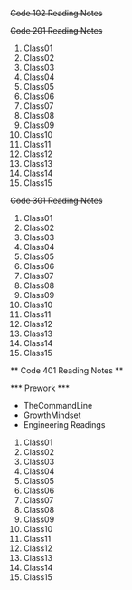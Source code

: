 ~~Code 102 Reading Notes~~

~~Code 201 Reading Notes~~
1. Class01
2. Class02
3. Class03
4. Class04
5. Class05
6. Class06
7. Class07
8. Class08
9. Class09
10. Class10
11. Class11
12. Class12
13. Class13
14. Class14
15. Class15

~~Code 301 Reading Notes~~
1. Class01
2. Class02
3. Class03
4. Class04
5. Class05
6. Class06
7. Class07
8. Class08
9. Class09
10. Class10
11. Class11
12. Class12
13. Class13
14. Class14
15. Class15

** Code 401 Reading Notes **

*** Prework ***
- TheCommandLine
- GrowthMindset
- Engineering Readings
1. Class01
2. Class02
3. Class03
4. Class04
5. Class05
6. Class06
7. Class07
8. Class08
9. Class09
10. Class10
11. Class11
12. Class12
13. Class13
14. Class14
15. Class15